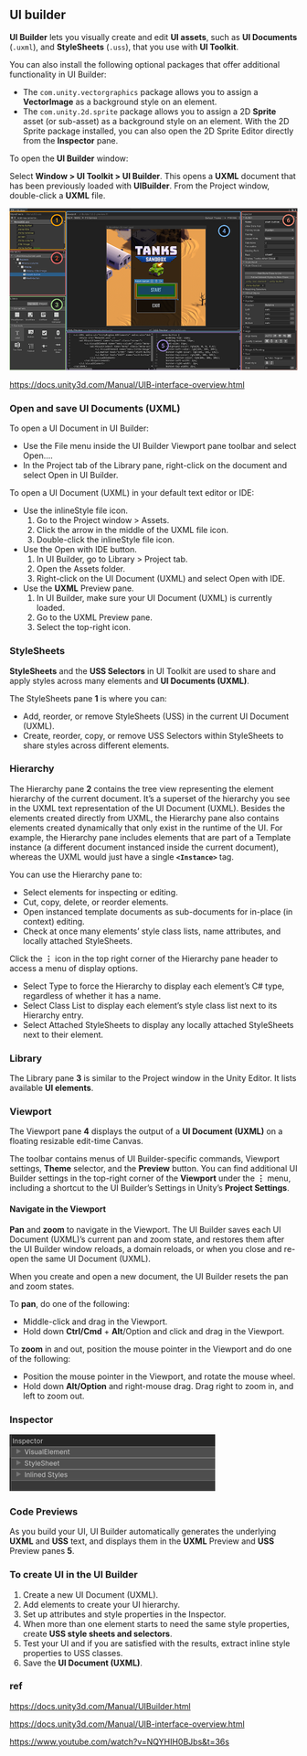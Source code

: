 ## UI builder 

**UI Builder** lets you visually create and edit **UI assets**, such as **UI Documents** (`.uxml`), and **StyleSheets** (`.uss`), that you use with **UI Toolkit**.

You can also install the following optional packages that offer additional functionality in UI Builder:

- The `com.unity.vectorgraphics` package allows you to assign a **VectorImage** as a background style on an element.
- The `com.unity.2d.sprite` package allows you to assign a 2D **Sprite** asset (or sub-asset) as a background style on an element. With the 2D Sprite package installed, you can also open the 2D Sprite Editor directly from the **Inspector** pane.

To open the **UI Builder** window:

Select **Window > UI Toolkit > UI Builder**. This opens a **UXML** document that has been previously loaded with **UIBuilder**. From the Project window, double-click a **UXML** file.


![](./img/UIBuilderAnnotatedMainWindow.png)

https://docs.unity3d.com/Manual/UIB-interface-overview.html

### Open and save UI Documents (UXML)

To open a UI Document in UI Builder:

- Use the File menu inside the UI Builder Viewport pane toolbar and select Open….
- In the Project tab of the Library pane, right-click on the document and select Open in UI Builder.

To open a UI Document (UXML) in your default text editor or IDE:

- Use the inlineStyle file icon.
  1. Go to the Project window > Assets.
  2. Click the arrow in the middle of the UXML file icon.
  3. Double-click the inlineStyle file icon.
- Use the Open with IDE button.
  1. In UI Builder, go to Library > Project tab.
  2. Open the Assets folder.
  3. Right-click on the UI Document (UXML) and select Open with IDE.
- Use the **UXML** Preview pane.
  1. In UI Builder, make sure your UI Document (UXML) is currently loaded.
  2. Go to the UXML Preview pane.
  3. Select the top-right icon.



### StyleSheets
**StyleSheets** and the **USS Selectors** in UI Toolkit are used to share and apply styles across many elements and **UI Documents (UXML)**.

The StyleSheets pane **1** is where you can:

- Add, reorder, or remove StyleSheets (USS) in the current UI Document (UXML).
- Create, reorder, copy, or remove USS Selectors within StyleSheets to share styles across different elements.


### Hierarchy

The Hierarchy pane **2** contains the tree view representing the element hierarchy of the current document. It’s a superset of the hierarchy you see in the UXML text representation of the UI Document (UXML). Besides the elements created directly from UXML, the Hierarchy pane also contains elements created dynamically that only exist in the runtime of the UI. For example, the Hierarchy pane includes elements that are part of a Template instance (a different document instanced inside the current document), whereas the UXML would just have a single **`<Instance>`** tag.

  
You can use the Hierarchy pane to:

- Select elements for inspecting or editing.
- Cut, copy, delete, or reorder elements.
- Open instanced template documents as sub-documents for in-place (in context) editing.
- Check at once many elements’ style class lists, name attributes, and locally attached StyleSheets. 
  
Click the **⋮** icon in the top right corner of the Hierarchy pane header to access a menu of display options.

- Select Type to force the Hierarchy to display each element’s C# type, regardless of whether it has a name.
- Select Class List to display each element’s style class list next to its Hierarchy entry.
- Select Attached StyleSheets to display any locally attached StyleSheets next to their element.  
  


### Library
The Library pane **3** is similar to the Project window in the Unity Editor. It lists available **UI elements**.

### Viewport
The Viewport pane **4** displays the output of a **UI Document (UXML)** on a floating resizable edit-time Canvas. 

The toolbar contains menus of UI Builder-specific commands, Viewport settings, **Theme** selector, and the **Preview** button. You can find additional UI Builder settings in the top-right corner of the **Viewport** under the **⋮** menu, including a shortcut to the UI Builder’s Settings in Unity’s **Project Settings**.

#### Navigate in the Viewport

**Pan** and **zoom** to navigate in the Viewport. The UI Builder saves each UI Document (UXML)’s current pan and zoom state, and restores them after the UI Builder window reloads, a domain reloads, or when you close and re-open the same UI Document (UXML).

When you create and open a new document, the UI Builder resets the pan and zoom states.

To **pan**, do one of the following:

- Middle-click and drag in the Viewport.
- Hold down **Ctrl/Cmd** + **Alt**/Option and click and drag in the Viewport.


To **zoom** in and out, position the mouse pointer in the Viewport and do one of the following:

- Position the mouse pointer in the Viewport, and rotate the mouse wheel.
- Hold down **Alt/Option** and right-mouse drag. Drag right to zoom in, and left to zoom out.


### Inspector
![](./img/inspector.png)

### Code Previews
As you build your UI, UI Builder automatically generates the underlying **UXML** and **USS** text, and displays them in the **UXML** Preview and **USS** Preview panes **5**.


### To create UI in the UI Builder
1. Create a new UI Document (UXML).
2. Add elements to create your UI hierarchy.
3. Set up attributes and style properties in the Inspector.
4. When more than one element starts to need the same style properties, create **USS style sheets and selectors**.
5. Test your UI and if you are satisfied with the results, extract inline style properties to USS classes.
6. Save the **UI Document (UXML)**.
 


### ref 

https://docs.unity3d.com/Manual/UIBuilder.html

https://docs.unity3d.com/Manual/UIB-interface-overview.html

https://www.youtube.com/watch?v=NQYHIH0BJbs&t=36s



